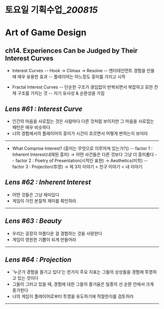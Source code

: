 ﻿# 토요일 기획수업_*200815*

# Art  of Game Design

## ch14. Experiences Can be Judged by Their Interest Curves

- Interest Curves
-- Hook -> Climax -> Resolve
-- 엔터테인먼트 경험을 만들 때 매우 유용한 효과
-- 플레이어는 어느정도 흥미를 가지고 시작

- Fractal Interest Curves
-- 단순한 구조가 끊임없이 반복되면서 복잡하고 묘한 전체 구조를 가지는 것
-- 자기 유사성 & 순환성을 가짐

## *Lens #61 : Interest Curve*
- 인간의 마음을 사로잡는 것은 사람마다 다른 것처럼 보이지만 그 마음을 사로잡는 패턴은 매우 비슷하다
- 너의 경험에서의 플레이어의 흥미가 시간이 흐르면서 어떻게 변하는지 보아라

------

- What Comprise Interest? (흥미는 무엇으로 이루어져 있는가?()
-- factor 1 : Inherent Interest(내재된 흥미) 
-> 어떤 사건들은 다른 것보다 그냥 더 흥미롭다
-- factor 2 : Poetry of Presentation(시적인 표현)
-> Aesthetics(미학)
-- factor 3 : Projection(투영)
-> 제 3자 이야기 < 친구 이야기 < 내 이야기


## *Lens #62 : Inherent Interest*
- 어떤 것들은 그냥 재미있다
- 게임이 가진 본질적 재미를 확인하라

------

## *Lens #63 : Beauty*
- 우리는 굉장히 아름다운 걸 경험하는 것을 사랑한다
- 게임이 영원한 기쁨이 되게 만들어라

------

## *Lens #64 : Projection*
- '누군가 경험을 즐기고 있다'는 한가지 주요 지표는 그들의 상상들을 경험에 투영하고 있는 것이다
- 그들이 그러고 있을 때, 경험에 대한 그들의 즐거움은 일종의 선 순환 안에서 크게 증가한다
- 너의 게임이 플레이어로부터 투영을 유도하기에 적절한지를 검토하라

------

